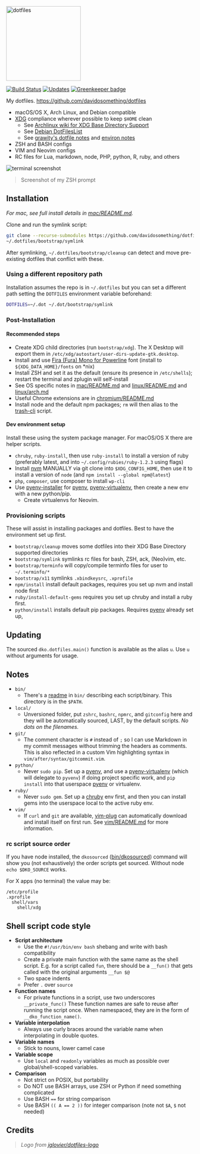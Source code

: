 <img alt="dotfiles" width="200" src="https://cdn.rawgit.com/davidosomething/dotfiles/master/meta/dotfiles-logo.png">

[![Build Status](https://travis-ci.org/davidosomething/dotfiles.svg?branch=dev)](https://travis-ci.org/davidosomething/dotfiles) [![Updates](https://pyup.io/repos/github/davidosomething/dotfiles/shield.svg)](https://pyup.io/repos/github/davidosomething/dotfiles/) [![Greenkeeper badge](https://badges.greenkeeper.io/davidosomething/dotfiles.svg)](https://greenkeeper.io/)

My dotfiles. <https://github.com/davidosomething/dotfiles>

- macOS/OS X, Arch Linux, and Debian compatible
- [XDG] compliance wherever possible to keep `$HOME` clean
    - See [Archlinux wiki for XDG Base Directory Support]
    - See [Debian DotFilesList]
    - See [grawity's dotfile notes] and [environ notes]
- ZSH and BASH configs
- VIM and Neovim configs
- RC files for Lua, markdown, node, PHP, python, R, ruby, and others

![terminal screenshot][screenshot]
> Screenshot of my ZSH prompt

## Installation

_For mac, see full install details in [mac/README.md](mac/README.md)._

Clone and run the symlink script:

```sh
git clone --recurse-submodules https://github.com/davidosomething/dotfiles ~/.dotfiles
~/.dotfiles/bootstrap/symlink
```

After symlinking, `~/.dotfiles/bootstrap/cleanup` can detect and move
pre-existing dotfiles that conflict with these.

### Using a different repository path

Installation assumes the repo is in `~/.dotfiles` but you can set a different
path setting the `DOTFILES` environment variable beforehand:

```sh
DOTFILES=~/.dot ~/.dot/bootstrap/symlink
```

### Post-Installation

#### Recommended steps

- Create XDG child directories (run `bootstrap/xdg`). The X Desktop will
  export them in `/etc/xdg/autostart/user-dirs-update-gtk.desktop`.
- Install and use [Fira (Fura) Mono for Powerline] font (install
  to `${XDG_DATA_HOME}/fonts` on \*nix)
- Install ZSH and set it as the default (ensure its presence in
  `/etc/shells`); restart the terminal and zplugin will self-install
- See OS specific notes in [mac/README.md](mac/README.md) and
  [linux/README.md](linux/README.md) and [linux/arch.md](linux/arch.md)
- Useful Chrome extensions are in [chromium/README.md](chromium/README.md)
- Install node and the default npm packages; `rm` will then alias to the
  [trash-cli] script.

#### Dev environment setup

Install these using the system package manager. For macOS/OS X there are helper
scripts.

- `chruby`, `ruby-install`, then use `ruby-install` to install a version of
  ruby (preferably latest, and into `~/.config/rubies/ruby-1.2.3` using flags)
- Install [nvm](https://github.com/creationix/nvm) MANUALLY via git clone into
  `$XDG_CONFIG_HOME`, then use it to install a version of `node` (and
  `npm install --global npm@latest`)
- `php`, `composer`, use composer to install `wp-cli`
- Use [pyenv-installer] for [pyenv], [pyenv-virtualenv], then create a new env
  with a new python/pip.
    - Create virtualenvs for Neovim.

### Provisioning scripts

These will assist in installing packages and dotfiles. Best to have the
environment set up first.

- `bootstrap/cleanup` moves some dotfiles into their XDG Base Directory
  supported directories
- `bootstrap/symlink` symlinks rc files for bash, ZSH, ack, (Neo)vim, etc.
- `bootstrap/terminfo` will copy/compile terminfo files for user to
  `~/.terminfo/*`
- `bootstrap/x11` symlinks `.xbindkeysrc`, `.xprofile`
- `npm/install` install default packages, requires you set up nvm and
  install node first
- `ruby/install-default-gems` requires you set up chruby and install a ruby
  first.
- `python/install` installs default pip packages. Requires [pyenv] already set
  up,

## Updating

The sourced `dko.dotfiles.main()` function is available as the alias `u`.
Use `u` without arguments for usage.

## Notes

- `bin/`
    - There's a [readme](bin/README.md) in `bin/` describing each
      script/binary. This directory is in the `$PATH`.
- `local/`
    - Unversioned folder, put `zshrc`, `bashrc`, `npmrc`, and `gitconfig` here
      and they will be automatically sourced, LAST, by the default scripts. _No
      dots on the filenames._
- `git/`
    - The comment character is `#` instead of `;` so I can use Markdown
      in my commit messages without trimming the headers as comments. This is
      also reflected in a custom Vim highlighting syntax in
      `vim/after/syntax/gitcommit.vim`.
- `python/`
    - Never `sudo pip`. Set up a [pyenv], and use a [pyenv-virtualenv] (which
      will delegate to `pyvenv`) if doing project specific work, and
      `pip install` into that userspace [pyenv] or virtualenv.
- `ruby/`
    - Never `sudo gem`. Set up a [chruby] env first, and then you can install
      gems into the userspace local to the active ruby env.
- `vim/`
    - If `curl` and `git` are available,
      [vim-plug](https://github.com/junegunn/vim-plug) can automatically
      download and install itself on first run. See
      [vim/README.md](vim/README.md) for more information.

### rc script source order

If you have node installed, the `dkosourced`
([bin/dkosourced](bin/dkosourced)) command will show you (not exhaustively)
the order scripts get sourced. Without node `echo $DKO_SOURCE` works.

For X apps (no terminal) the value may be:

    /etc/profile
    .xprofile
      shell/vars
        shell/xdg

## Shell script code style

- **Script architecture**
    - Use the `#!/usr/bin/env bash` shebang and write with bash compatibility
    - Create a private main function with the same name as the shell script.
      E.g. for a script called `fun`, there should be a `__fun()` that gets
      called with the original arguments `__fun $@`
    - Two space indents
    - Prefer `.` over `source`
- **Function names**
    - For private functions in a script, use two underscores `__private_func()`
      These function names are safe to reuse after running the script once. When
      namespaced, they are in the form of `__dko_function_name()`.
- **Variable interpolation**
    - Always use curly braces around the variable name when interpolating in
      double quotes.
- **Variable names**
    - Stick to nouns, lower camel case
- **Variable scope**
    - Use `local` and `readonly` variables as much as possible over
      global/shell-scoped variables.
- **Comparison**
    - Not strict on POSIX, but portability
    - Do NOT use BASH arrays, use ZSH or Python if need something complicated
    - Use BASH `==` for string comparison
    - Use BASH `(( A == 2 ))` for integer comparison (note not `$A`, `$` not
      needed)

## Credits

> _Logo from [jglovier/dotfiles-logo]_

[Archlinux wiki for XDG Base Directory Support]: https://wiki.archlinux.org/index.php/XDG_Base_Directory_support
[Debian DotFilesList]: https://wiki.debian.org/DotFilesList
[Fira (Fura) Mono for Powerline]: https://github.com/powerline/fonts
[XDG]: https://standards.freedesktop.org/basedir-spec/basedir-spec-latest.html
[chruby]: https://github.com/postmodern/chruby
[environ notes]: https://github.com/grawity/dotfiles/blob/master/.environ.notes
[google shell style]: https://google.github.io/styleguide/shell.xml
[grawity's dotfile notes]: https://github.com/grawity/dotfiles/blob/master/.dotfiles.notes
[jglovier/dotfiles-logo]: https://github.com/jglovier/dotfiles-logo
[pyenv-installer]: https://github.com/yyuu/pyenv-installer
[pyenv-virtualenv]: https://github.com/pyenv/pyenv-virtualenv
[pyenv]: https://github.com/pyenv/pyenv
[screenshot]: https://raw.githubusercontent.com/davidosomething/dotfiles/0f8a58661c3a3c111d9cc1332d5ab3962aaf1dd9/meta/terminal-potatopro.png
[trash-cli]: https://github.com/sindresorhus/trash-cli
